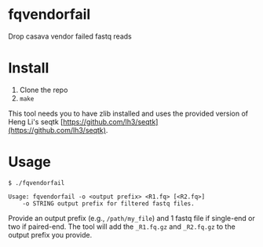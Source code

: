 # fqvendorfail
Drop casava vendor failed fastq reads

# Install

1. Clone the repo
2. `make`

This tool needs you to have zlib installed and uses the provided version of
Heng Li's seqtk [https://github.com/lh3/seqtk](https://github.com/lh3/seqtk).

# Usage

```
$ ./fqvendorfail

Usage: fqvendorfail -o <output prefix> <R1.fq> [<R2.fq>]
    -o STRING output prefix for filtered fastq files.
```

Provide an output prefix (e.g., `/path/my_file`) and 1 fastq file if single-end
or two if paired-end. The tool will add the `_R1.fq.gz` and `_R2.fq.gz` to the 
output prefix you provide.
